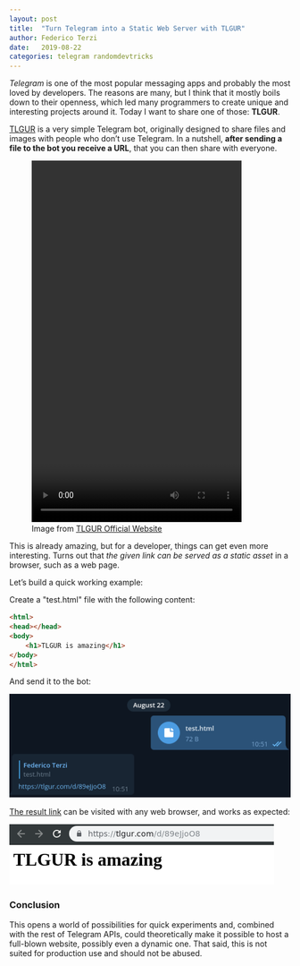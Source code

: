 ```yaml
---
layout: post
title:  "Turn Telegram into a Static Web Server with TLGUR"
author: Federico Terzi
date:   2019-08-22
categories: telegram randomdevtricks
---
```

*Telegram* is one of the most popular messaging apps and probably the most loved by developers. The reasons are many, but I think that it mostly boils down to their openness, which led many programmers to create unique and interesting projects around it. Today I want to share one of those: **TLGUR**.
<!--more-->

[TLGUR](https://tlgur.com/) is a very simple Telegram bot, originally designed to share files and images with people who don’t use Telegram. In a nutshell, **after sending a file to the bot you receive a URL**, that you can then share with everyone. 

<figure>
 <video width="376" height="646" loop autoplay style="object-fit: cover">
                                <source src="/assets/videos/tlgur.mp4" type="video/mp4">
                                Your browser does not support the video tag.
                            </video>
  <figcaption>Image from <a href="https://tlgur.com/">TLGUR Official Website</a></figcaption>
</figure>

This is already amazing, but for a developer, things can get even more interesting. Turns out that *the given link can be served as a static asset* in a browser, such as a web page.

Let’s build a quick working example:

Create a "test.html" file with the following content:

```html
<html>
<head></head>
<body>
	<h1>TLGUR is amazing</h1>
</body>
</html>
```

And send it to the bot:

![Bot Response](/posts/telegrambot.png)

[The result link](https://tlgur.com/d/89eJjoO8) can be visited with any web browser, and works as expected:

![Web Page](/posts/telegrambotpage.png)

### Conclusion

This opens a world of possibilities for quick experiments and, combined with the rest of Telegram APIs, could theoretically make it possible to host a full-blown website, possibly even a dynamic one. That said, this is not suited for production use and should not be abused.




